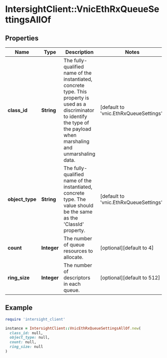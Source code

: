 # IntersightClient::VnicEthRxQueueSettingsAllOf

## Properties

| Name | Type | Description | Notes |
| ---- | ---- | ----------- | ----- |
| **class_id** | **String** | The fully-qualified name of the instantiated, concrete type. This property is used as a discriminator to identify the type of the payload when marshaling and unmarshaling data. | [default to &#39;vnic.EthRxQueueSettings&#39;] |
| **object_type** | **String** | The fully-qualified name of the instantiated, concrete type. The value should be the same as the &#39;ClassId&#39; property. | [default to &#39;vnic.EthRxQueueSettings&#39;] |
| **count** | **Integer** | The number of queue resources to allocate. | [optional][default to 4] |
| **ring_size** | **Integer** | The number of descriptors in each queue. | [optional][default to 512] |

## Example

```ruby
require 'intersight_client'

instance = IntersightClient::VnicEthRxQueueSettingsAllOf.new(
  class_id: null,
  object_type: null,
  count: null,
  ring_size: null
)
```

